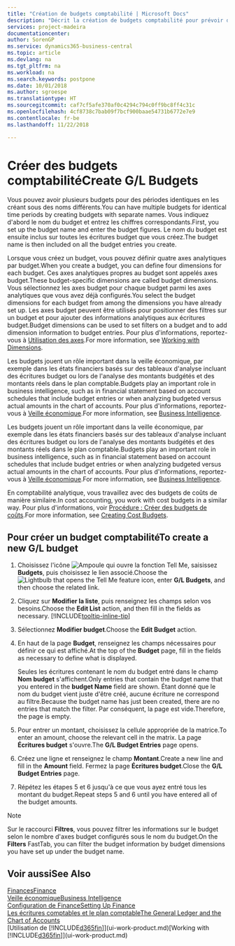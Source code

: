```yaml
---
title: "Création de budgets comptabilité | Microsoft Docs"
description: "Décrit la création de budgets comptabilité pour prévoir différentes activités financières et affecter des axes analytiques à des fins de veille économique."
services: project-madeira
documentationcenter: 
author: SorenGP
ms.service: dynamics365-business-central
ms.topic: article
ms.devlang: na
ms.tgt_pltfrm: na
ms.workload: na
ms.search.keywords: postpone
ms.date: 10/01/2018
ms.author: sgroespe
ms.translationtype: HT
ms.sourcegitcommit: caf7cf5afe370af0c4294c794c0ff9bc8ff4c31c
ms.openlocfilehash: 4cf8738c7bab09f7bcf900baae54731b6772e7e9
ms.contentlocale: fr-be
ms.lasthandoff: 11/22/2018

---
```

# <a name="create-gl-budgets"></a><span data-ttu-id="52a3e-103">Créer des budgets comptabilité</span><span class="sxs-lookup"><span data-stu-id="52a3e-103">Create G/L Budgets</span></span>
<span data-ttu-id="52a3e-104">Vous pouvez avoir plusieurs budgets pour des périodes identiques en les créant sous des noms différents.</span><span class="sxs-lookup"><span data-stu-id="52a3e-104">You can have multiple budgets for identical time periods by creating budgets with separate names.</span></span> <span data-ttu-id="52a3e-105">Vous indiquez d'abord le nom du budget et entrez les chiffres correspondants.</span><span class="sxs-lookup"><span data-stu-id="52a3e-105">First, you set up the budget name and enter the budget figures.</span></span> <span data-ttu-id="52a3e-106">Le nom du budget est ensuite inclus sur toutes les écritures budget que vous créez.</span><span class="sxs-lookup"><span data-stu-id="52a3e-106">The budget name is then included on all the budget entries you create.</span></span>  

 <span data-ttu-id="52a3e-107">Lorsque vous créez un budget, vous pouvez définir quatre axes analytiques par budget.</span><span class="sxs-lookup"><span data-stu-id="52a3e-107">When you create a budget, you can define four dimensions for each budget.</span></span> <span data-ttu-id="52a3e-108">Ces axes analytiques propres au budget sont appelés axes budget.</span><span class="sxs-lookup"><span data-stu-id="52a3e-108">These budget-specific dimensions are called budget dimensions.</span></span> <span data-ttu-id="52a3e-109">Vous sélectionnez les axes budget pour chaque budget parmi les axes analytiques que vous avez déjà configurés.</span><span class="sxs-lookup"><span data-stu-id="52a3e-109">You select the budget dimensions for each budget from among the dimensions you have already set up.</span></span> <span data-ttu-id="52a3e-110">Les axes budget peuvent être utilisés pour positionner des filtres sur un budget et pour ajouter des informations analytiques aux écritures budget.</span><span class="sxs-lookup"><span data-stu-id="52a3e-110">Budget dimensions can be used to set filters on a budget and to add dimension information to budget entries.</span></span> <span data-ttu-id="52a3e-111">Pour plus d'informations, reportez-vous à [Utilisation des axes](finance-dimensions.md).</span><span class="sxs-lookup"><span data-stu-id="52a3e-111">For more information, see [Working with Dimensions](finance-dimensions.md).</span></span>

 <span data-ttu-id="52a3e-112">Les budgets jouent un rôle important dans la veille économique, par exemple dans les états financiers basés sur des tableaux d'analyse incluant des écritures budget ou lors de l'analyse des montants budgétés et des montants réels dans le plan comptable.</span><span class="sxs-lookup"><span data-stu-id="52a3e-112">Budgets play an important role in business intelligence, such as in financial statement based on account schedules that include budget entries or when analyzing budgeted versus actual amounts in the chart of accounts.</span></span> <span data-ttu-id="52a3e-113">Pour plus d'informations, reportez-vous à [Veille économique](bi.md).</span><span class="sxs-lookup"><span data-stu-id="52a3e-113">For more information, see [Business Intelligence](bi.md).</span></span>

 <span data-ttu-id="52a3e-114">Les budgets jouent un rôle important dans la veille économique, par exemple dans les états financiers basés sur des tableaux d'analyse incluant des écritures budget ou lors de l'analyse des montants budgétés et des montants réels dans le plan comptable.</span><span class="sxs-lookup"><span data-stu-id="52a3e-114">Budgets play an important role in business intelligence, such as in financial statement based on account schedules that include budget entries or when analyzing budgeted versus actual amounts in the chart of accounts.</span></span> <span data-ttu-id="52a3e-115">Pour plus d'informations, reportez-vous à [Veille économique](bi.md).</span><span class="sxs-lookup"><span data-stu-id="52a3e-115">For more information, see [Business Intelligence](bi.md).</span></span>

<span data-ttu-id="52a3e-116">En comptabilité analytique, vous travaillez avec des budgets de coûts de manière similaire.</span><span class="sxs-lookup"><span data-stu-id="52a3e-116">In cost accounting, you work with cost budgets in a similar way.</span></span> <span data-ttu-id="52a3e-117">Pour plus d'informations, voir [Procédure : Créer des budgets de coûts](finance-create-cost-budgets.md).</span><span class="sxs-lookup"><span data-stu-id="52a3e-117">For more information, see [Creating Cost Budgets](finance-create-cost-budgets.md).</span></span>    

## <a name="to-create-a-new-gl-budget"></a><span data-ttu-id="52a3e-118">Pour créer un budget comptabilité</span><span class="sxs-lookup"><span data-stu-id="52a3e-118">To create a new G/L budget</span></span>  
1. <span data-ttu-id="52a3e-119">Choisissez l'icône ![Ampoule qui ouvre la fonction Tell Me](media/ui-search/search_small.png "Dites-moi ce que vous voulez faire"), saisissez **Budgets**, puis choisissez le lien associé.</span><span class="sxs-lookup"><span data-stu-id="52a3e-119">Choose the ![Lightbulb that opens the Tell Me feature](media/ui-search/search_small.png "Tell me what you want to do") icon, enter **G/L Budgets**, and then choose the related link.</span></span>  
2. <span data-ttu-id="52a3e-120">Cliquez sur **Modifier la liste**, puis renseignez les champs selon vos besoins.</span><span class="sxs-lookup"><span data-stu-id="52a3e-120">Choose the **Edit List** action, and then fill in the fields as necessary.</span></span> [!INCLUDE[tooltip-inline-tip](includes/tooltip-inline-tip_md.md)]  
3. <span data-ttu-id="52a3e-121">Sélectionnez **Modifier budget**.</span><span class="sxs-lookup"><span data-stu-id="52a3e-121">Choose the **Edit Budget** action.</span></span>
4. <span data-ttu-id="52a3e-122">En haut de la page **Budget**, renseignez les champs nécessaires pour définir ce qui est affiché.</span><span class="sxs-lookup"><span data-stu-id="52a3e-122">At the top of the **Budget** page, fill in the fields as necessary to define what is displayed.</span></span>  

    <span data-ttu-id="52a3e-123">Seules les écritures contenant le nom du budget entré dans le champ **Nom budget** s'affichent.</span><span class="sxs-lookup"><span data-stu-id="52a3e-123">Only entries that contain the budget name that you entered in the **budget Name** field are shown.</span></span> <span data-ttu-id="52a3e-124">Étant donné que le nom du budget vient juste d'être créé, aucune écriture ne correspond au filtre.</span><span class="sxs-lookup"><span data-stu-id="52a3e-124">Because the budget name has just been created, there are no entries that match the filter.</span></span> <span data-ttu-id="52a3e-125">Par conséquent, la page est vide.</span><span class="sxs-lookup"><span data-stu-id="52a3e-125">Therefore, the page is empty.</span></span>  
5. <span data-ttu-id="52a3e-126">Pour entrer un montant, choisissez la cellule appropriée de la matrice.</span><span class="sxs-lookup"><span data-stu-id="52a3e-126">To enter an amount, choose the relevant cell in the matrix.</span></span> <span data-ttu-id="52a3e-127">La page **Écritures budget** s'ouvre.</span><span class="sxs-lookup"><span data-stu-id="52a3e-127">The **G/L Budget Entries** page opens.</span></span>  
6. <span data-ttu-id="52a3e-128">Créez une ligne et renseignez le champ **Montant**.</span><span class="sxs-lookup"><span data-stu-id="52a3e-128">Create a new line and fill in the **Amount** field.</span></span> <span data-ttu-id="52a3e-129">Fermez la page **Écritures budget**.</span><span class="sxs-lookup"><span data-stu-id="52a3e-129">Close the **G/L Budget Entries** page.</span></span>  
7. <span data-ttu-id="52a3e-130">Répétez les étapes 5 et 6 jusqu'à ce que vous ayez entré tous les montant du budget.</span><span class="sxs-lookup"><span data-stu-id="52a3e-130">Repeat steps 5 and 6 until you have entered all of the budget amounts.</span></span>  

> [!NOTE]  
>  <span data-ttu-id="52a3e-131">Sur le raccourci **Filtres**, vous pouvez filtrer les informations sur le budget selon le nombre d'axes budget configurés sous le nom du budget.</span><span class="sxs-lookup"><span data-stu-id="52a3e-131">On the **Filters** FastTab, you can filter the budget information by budget dimensions you have set up under the budget name.</span></span>   

## <a name="see-also"></a><span data-ttu-id="52a3e-132">Voir aussi</span><span class="sxs-lookup"><span data-stu-id="52a3e-132">See Also</span></span>
[<span data-ttu-id="52a3e-133">Finances</span><span class="sxs-lookup"><span data-stu-id="52a3e-133">Finance</span></span>](finance.md)  
[<span data-ttu-id="52a3e-134">Veille économique</span><span class="sxs-lookup"><span data-stu-id="52a3e-134">Business Intelligence</span></span>](bi.md)  
[<span data-ttu-id="52a3e-135">Configuration de Finance</span><span class="sxs-lookup"><span data-stu-id="52a3e-135">Setting Up Finance</span></span>](finance-setup-finance.md)  
[<span data-ttu-id="52a3e-136">Les écritures comptables et le plan comptable</span><span class="sxs-lookup"><span data-stu-id="52a3e-136">The General Ledger and the Chart of Accounts</span></span>](finance-general-ledger.md)  
<span data-ttu-id="52a3e-137">[Utilisation de [!INCLUDE[d365fin](includes/d365fin_md.md)]](ui-work-product.md)</span><span class="sxs-lookup"><span data-stu-id="52a3e-137">[Working with [!INCLUDE[d365fin](includes/d365fin_md.md)]](ui-work-product.md)</span></span>  

